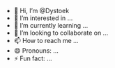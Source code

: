 - 👋 Hi, I’m @Dystoek
- 👀 I’m interested in ...
- 🌱 I’m currently learning ...
- 💞️ I’m looking to collaborate on ...
- 📫 How to reach me ...
- 😄 Pronouns: ...
- ⚡ Fun fact: ...

<!---
Dystoek/Dystoek is a ✨ special ✨ repository because its `README.md` (this file) appears on your GitHub profile.
You can click the Preview link to take a look at your changes.
--->
